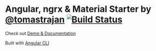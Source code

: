 # Angular, ngrx & Material Starter by [@tomastrajan](https://twitter.com/tomastrajan) [![Build Status](https://travis-ci.org/tomastrajan/angular-ngrx-material-starter.svg?branch=master)](https://travis-ci.org/tomastrajan/angular-ngrx-material-starter)
                           
Check out [Demo & Documentation](http://tomastrajan.github.io/angular-ngrx-material-starter/) 

Built with [Angular CLI](https://github.com/angular/angular-cli)

